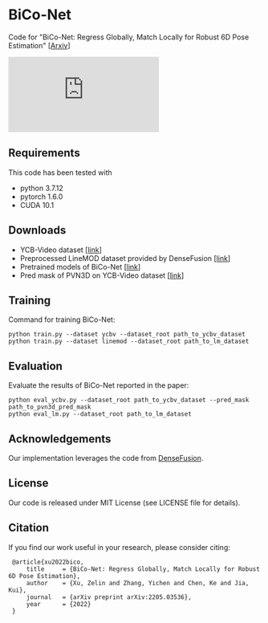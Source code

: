 # BiCo-Net
Code for "BiCo-Net: Regress Globally, Match Locally for Robust 6D Pose Estimation" [[Arxiv](https://arxiv.org/abs/2205.03536)]

![image](https://github.com/Gorilla-Lab-SCUT/BiCo-Net/blob/main/doc/network.pdf)

## Requirements
This code has been tested with
- python 3.7.12
- pytorch 1.6.0
- CUDA 10.1

## Downloads
- YCB-Video dataset [[link](https://rse-lab.cs.washington.edu/projects/posecnn)]
- Preprocessed LineMOD dataset provided by DenseFusion [[link](https://drive.google.com/drive/folders/19ivHpaKm9dOrr12fzC8IDFczWRPFxho7)]
- Pretrained models of BiCo-Net [[link](https://drive.google.com/drive/folders/18n506Vww8NipgWYxkVH0Cl2YIeufRZXz?usp=sharing)]
- Pred mask of PVN3D on YCB-Video dataset [[link](https://drive.google.com/file/d/1ftLn9itGQtjx5QM7SfOousIL44olIcm9/view?usp=sharing)]

## Training
Command for training BiCo-Net:
```
python train.py --dataset ycbv --dataset_root path_to_ycbv_dataset
python train.py --dataset linemod --dataset_root path_to_lm_dataset
```

## Evaluation
Evaluate the results of BiCo-Net reported in the paper:
```
python eval_ycbv.py --dataset_root path_to_ycbv_dataset --pred_mask path_to_pvn3d_pred_mask
python eval_lm.py --dataset_root path_to_lm_dataset
```

## Acknowledgements
Our implementation leverages the code from [DenseFusion](https://github.com/j96w/DenseFusion).

## License
Our code is released under MIT License (see LICENSE file for details).

## Citation
If you find our work useful in your research, please consider citing:

     @article{xu2022bico,
         title     = {BiCo-Net: Regress Globally, Match Locally for Robust 6D Pose Estimation},
         author    = {Xu, Zelin and Zhang, Yichen and Chen, Ke and Jia, Kui},
         journal   = {arXiv preprint arXiv:2205.03536},
         year      = {2022}
     }
